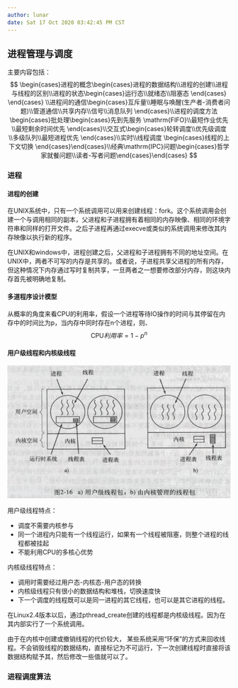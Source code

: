 ```yaml
---
author: lunar
date: Sat 17 Oct 2020 03:42:45 PM CST
---
```


## 进程管理与调度

主要内容包括：
$$
\begin{cases}进程的概念\begin{cases}进程的数据结构\\进程的创建\\进程与线程的区别\\进程的状态\begin{cases}运行态\\就绪态\\阻塞态 \end{cases} \end{cases} \\进程间的通信\begin{cases}互斥量\\睡眠与唤醒(生产者-消费者问题)\\管道通信\\共享内存\\信号\\消息队列 \end{cases}\\进程的调度方法 \begin{cases}批处理\begin{cases}先到先服务 \mathrm{FIFO}\\最短作业优先\\最短剩余时间优先 \end{cases}\\交互式\begin{cases}轮转调度\\优先级调度\\多级队列\\最短进程优先 \end{cases}\\实时\\线程调度 \begin{cases}线程的上下文切换 \end{cases}\end{cases}\\经典\mathrm{IPC}问题\begin{cases}哲学家就餐问题\\读者-写者问题\end{cases}\end{cases}
$$

### 进程

#### 进程的创建

在UNIX系统中，只有一个系统调用可以用来创建线程：fork。这个系统调用会创建一个与调用相同的副本，父进程和子进程拥有着相同的内存映像、相同的环境字符串和同样的打开文件。之后子进程再通过execve或类似的系统调用来修改其内存映像以执行新的程序。

在UNIX和windows中，进程创建之后，父进程和子进程拥有不同的地址空间。在UNIX中，两者不可写的内存是共享的。或者说，子进程共享父进程的所有内存，但这种情况下内存通过写时复制共享，一旦两者之一想要修改部分内存，则这块内存首先被明确地复制。

#### 多道程序设计模型

从概率的角度来看CPU的利用率，假设一个进程等待IO操作的时间与其停留在内存中的时间比为p，当内存中同时存在n个进程，则、
$$
\mathrm{CPU}利用率 = 1-p^n
$$

#### 用户级线程和内核级线程

![image-20201017161704354](https://raw.githubusercontent.com/xiaoqixian/Tiara/master/img/image-20201017161704354.png)

用户级线程特点：

-   调度不需要内核参与
-   同一个进程内只能有一个线程运行，如果有一个线程被阻塞，则整个进程的线程都被挂起
-   不能利用CPU的多核心优势

内核级线程特点：

-   调用时需要经过用户态-内核态-用户态的转换
-   内核级线程只有很小的数据结构和堆栈，切换速度快
-   下一个调度的线程既可以是同一进程的其它线程，也可以是其它进程的线程。

在Linux2.4版本以后，通过pthread_create创建的线程都是内核级线程。因为在其内部实行了一个系统调用。

由于在内核中创建或撤销线程的代价较大， 某些系统采用“环保”的方式来回收线程。不会销毁线程的数据结构，直接标记为不可运行，下一次创建线程时直接将该数据结构赋予其，然后修改一些值就可以了。

### 进程调度算法

